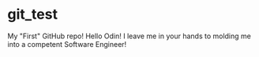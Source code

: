 # git_test
My "First" GitHub repo!
Hello Odin! I leave me in your hands to molding me into a competent Software Engineer! 